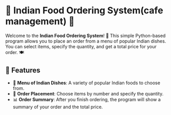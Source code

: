 # 🍛 Indian Food Ordering System(cafe management) 🍴

Welcome to the **Indian Food Ordering System**! 🎉 This simple Python-based program allows you to place an order from a menu of popular Indian dishes. You can select items, specify the quantity, and get a total price for your order. 🍽️

## 🌟 Features
- 🍲 **Menu of Indian Dishes**: A variety of popular Indian foods to choose from.
- 📝 **Order Placement**: Choose items by number and specify the quantity.
- 📊 **Order Summary**: After you finish ordering, the program will show a summary of your order and the total price.


